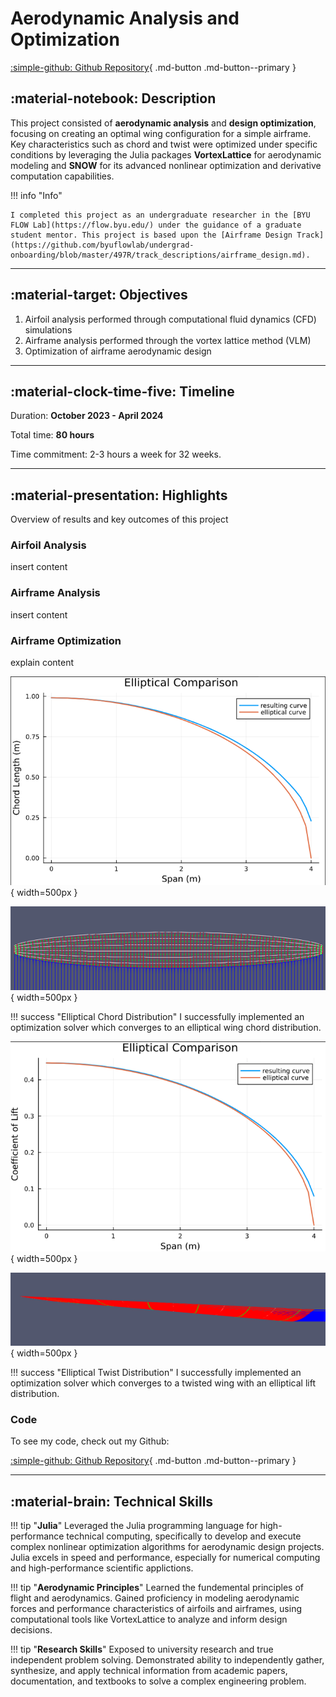 # Aerodynamic Analysis and Optimization

[:simple-github: Github Repository](https://github.com/austin006/497R-Airframe-Design){ .md-button .md-button--primary }

## :material-notebook: Description

This project consisted of **aerodynamic analysis** and **design optimization**, focusing on creating an optimal wing configuration for a simple airframe. Key characteristics such as chord and twist were optimized under specific conditions by leveraging the Julia packages **VortexLattice** for aerodynamic modeling and **SNOW** for its advanced nonlinear optimization and derivative computation capabilities.

!!! info "Info"

    I completed this project as an undergraduate researcher in the [BYU FLOW Lab](https://flow.byu.edu/) under the guidance of a graduate student mentor. This project is based upon the [Airframe Design Track](https://github.com/byuflowlab/undergrad-onboarding/blob/master/497R/track_descriptions/airframe_design.md).

***

## :material-target: Objectives

1. Airfoil analysis performed through computational fluid dynamics (CFD) simulations
2. Airframe analysis performed through the vortex lattice method (VLM)
3. Optimization of airframe aerodynamic design

***

## :material-clock-time-five: Timeline

Duration: **October 2023 - April 2024**

Total time: **80 hours**

Time commitment: 2-3 hours a week for 32 weeks.

***

## :material-presentation: Highlights

Overview of results and key outcomes of this project

### Airfoil Analysis

insert content

### Airframe Analysis

insert content

### Airframe Optimization

explain content

![](assets/aerodynamics/FLOW1.png){ width=500px }

![](assets/aerodynamics/FLOW2.png){ width=500px }

!!! success "Elliptical Chord Distribution"
    I successfully implemented an optimization solver which converges to an elliptical wing chord distribution.

![](assets/aerodynamics/FLOW3.png){ width=500px }

![](assets/aerodynamics/FLOW4.png){ width=500px }

!!! success "Elliptical Twist Distribution"
    I successfully implemented an optimization solver which converges to a twisted wing with an elliptical lift distribution.

### Code

To see my code, check out my Github:

[:simple-github: Github Repository](https://github.com/austin006/497R-Airframe-Design){ .md-button .md-button--primary }

***

## :material-brain: Technical Skills

!!! tip "**Julia**"
    Leveraged the Julia programming language for high-performance technical computing, specifically to develop and execute complex nonlinear optimization algorithms for aerodynamic design projects. Julia excels in speed and performance, especially for numerical computing and high-performance scientific applictions.

!!! tip "**Aerodynamic Principles**"
    Learned the fundemental principles of flight and aerodynamics. Gained proficiency in modeling aerodynamic forces and performance characteristics of airfoils and airframes, using computational tools like VortexLattice to analyze and inform design decisions.

!!! tip "**Research Skills**"
    Exposed to university research and true independent problem solving. Demonstrated ability to independently gather, synthesize, and apply technical information from academic papers, documentation, and textbooks to solve a complex engineering problem.